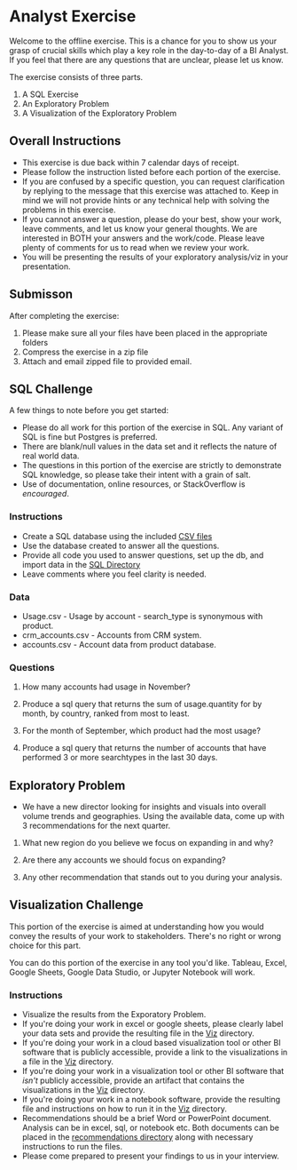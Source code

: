 # Analyst Exercise

Welcome to the offline exercise. This is a chance for you to show us your grasp of crucial skills which play a key role in the day-to-day of a BI Analyst. If you feel that there are any questions that are unclear, please let us know.

The exercise consists of three parts.

1. A SQL Exercise
2. An Exploratory Problem
3. A Visualization of the Exploratory Problem


## Overall Instructions

* This exercise is due back within 7 calendar days of receipt.
* Please follow the instruction listed before each portion of the exercise.
* If you are confused by a specific question, you can request clarification by replying to the message that this exercise was attached to. Keep in mind we will not provide hints or any technical help with solving the problems in this exercise.
* If you cannot answer a question, please do your best, show your work, leave comments, and let us know your general thoughts.
We are interested in BOTH your answers and the work/code. Please leave plenty of comments for us to read when we review your work.
* You will be presenting the results of your exploratory analysis/viz in your presentation.

## Submisson

After completing the exercise:

1. Please make sure all your files have been placed in the appropriate folders
2. Compress the exercise in a zip file
3. Attach and email zipped file to provided email. 

## SQL Challenge

A few things to note before you get started:

* Please do all work for this portion of the exercise in SQL. Any variant of SQL is fine but Postgres is preferred.
* There are blank/null values in the  data set and it reflects the nature of real world data.
* The questions in this portion of the exercise are strictly to demonstrate SQL knowledge, so please take their intent with a grain of salt.
* Use of documentation, online resources, or StackOverflow is _encouraged_.

### Instructions

* Create a SQL database using the included [CSV files](/sql/data)
* Use the database created to answer all the questions.
* Provide all code you used to answer questions, set up the db, and import data in the [SQL Directory](/sql/sql)
* Leave comments where you feel clarity is needed.

### Data

* Usage.csv - Usage by account - search_type is synonymous with product.
* crm_accounts.csv - Accounts from CRM system.
* accounts.csv - Account data from product database.

### Questions

1. How many accounts had usage in November?

2. Produce a sql query that returns the sum of usage.quantity for by month, by country, ranked from most to least.


3. For the month of September, which product had the most usage?


4. Produce a sql query that returns the number of accounts that have performed 3 or more searchtypes in the last 30 days.


## Exploratory Problem

- We have a new director looking for insights and visuals into overall volume trends and geographies. Using the available data, come up with 3 recommendations for the next quarter.

1. What new region do you believe we focus on expanding in and why?

2. Are there any accounts we should focus on expanding?

3. Any other recommendation that stands out to you during your analysis.



## Visualization Challenge

This portion of the exercise is aimed at understanding how you would convey the results of your work to stakeholders. There's no right or wrong choice for this part.

You can do this portion of the exercise in any tool you'd like. Tableau, Excel, Google Sheets, Google Data Studio, or Jupyter Notebook will work.


### Instructions
- Visualize the results from the Exporatory Problem.
- If you're doing your work in excel or google sheets, please clearly label your data sets and provide the resulting file in the [Viz](/viz/analysis) directory.
- If you're doing your work in a cloud based visualization tool or other BI software that is publicly accessible, provide a link to the visualizations in a  file in the [Viz](/viz/analysis) directory.
- If you're doing your work in a visualization tool or other BI software that _isn't_ publicly accessible, provide an artifact that contains the visualizations in the [Viz](/viz/analysis) directory.
- If you're doing your work in a notebook software, provide the resulting file and instructions on how to run  it in the [Viz](/viz/analysis) directory.
- Recommendations should be a brief Word or PowerPoint document.  Analysis can be in excel, sql, or notebook etc.  Both documents can be placed in the [recommendations directory](/viz/recommendations) along with necessary instructions to run the files.
- Please come prepared to present your findings to us in your interview.
